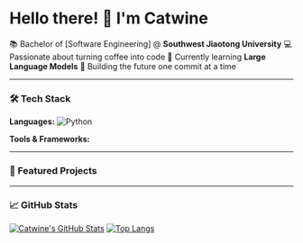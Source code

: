 # Hello there! 👋 I'm Catwine

📚 Bachelor of [Software Engineering] @ **Southwest Jiaotong University**
💻 Passionate about turning coffee into code
🌱 Currently learning **Large Language Models**
🚀 Building the future one commit at a time

---

### 🛠️ Tech Stack

**Languages:**
![Python](https://img.shields.io/badge/-Python-3776AB?logo=python&logoColor=white)

**Tools & Frameworks:**

---

### 🎯 Featured Projects


---

### 📈 GitHub Stats

[![Catwine's GitHub Stats](https://github-readme-stats.vercel.app/api?username=catwinee&show_icons=true&theme=radical)](https://github.com/catwinee)
[![Top Langs](https://github-readme-stats.vercel.app/api/top-langs/?username=catwinee&layout=compact)](https://github.com/catwinee)



